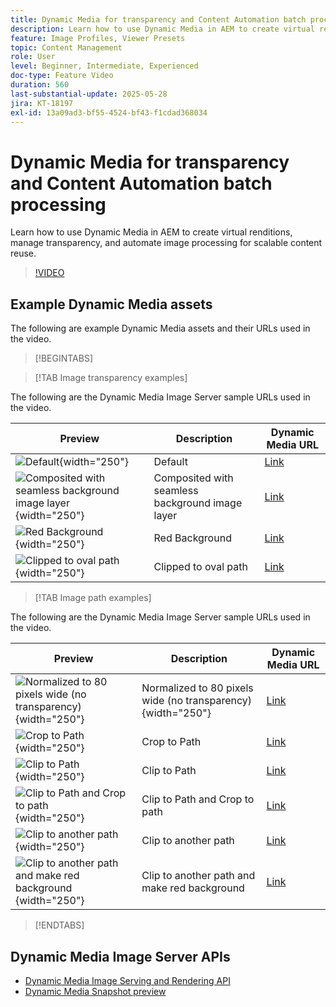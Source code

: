 ```yaml
---
title: Dynamic Media for transparency and Content Automation batch processing
description: Learn how to use Dynamic Media in AEM to create virtual renditions, manage transparency, and automate image processing for scalable content reuse.
feature: Image Profiles, Viewer Presets
topic: Content Management
role: User
level: Beginner, Intermediate, Experienced
doc-type: Feature Video
duration: 560
last-substantial-update: 2025-05-28
jira: KT-18197
exl-id: 13a09ad3-bf55-4524-bf43-f1cdad368034
---
```

# Dynamic Media for transparency and Content Automation batch processing

Learn how to use Dynamic Media in AEM to create virtual renditions, manage transparency, and automate image processing for scalable content reuse.

>[!VIDEO](https://video.tv.adobe.com/v/3459589/?learn=on&enablevpops)


## Example Dynamic Media assets

The following are example Dynamic Media assets and their URLs used in the video.

>[!BEGINTABS]

>[!TAB Image transparency examples]

The following are the Dynamic Media Image Server sample URLs used in the video.

| Preview | Description | Dynamic Media URL |
|-----------|------------------|---------|
| ![Default](https://smartimaging.scene7.com/is/image/DynamicMediaNA/AdobeStock_322150086%20trans?bgc=255,255,255){width="250"}  | Default | [Link](https://smartimaging.scene7.com/is/image/DynamicMediaNA/AdobeStock_322150086%20trans?bgc=255,255,255) |
| ![Composited with seamless background image layer](https://smartimaging.scene7.com/is/image/DynamicMediaNA/AdobeStock_322150086%20trans?&layer=1&src=backdrop5-Camera&size=8500,8500&layer=2&src=AdobeStock_322150086%20trans){width="250"}  | Composited with seamless background image layer | [Link](https://smartimaging.scene7.com/is/image/DynamicMediaNA/AdobeStock_322150086%20trans?&layer=1&src=backdrop5-Camera&size=8500,8500&layer=2&src=AdobeStock_322150086%20trans) |
| ![Red Background](https://smartimaging.scene7.com/is/image/DynamicMediaNA/AdobeStock_322150086%20trans?&layer=1&color=200,50,50&size=8500,8500&layer=2&src=AdobeStock_322150086%20trans){width="250"}  | Red Background | [Link](https://smartimaging.scene7.com/is/image/DynamicMediaNA/AdobeStock_322150086%20trans?&layer=1&color=200,50,50&size=8500,8500&layer=2&src=AdobeStock_322150086%20trans) |
| ![Clipped to oval path](https://smartimaging.scene7.com/is/image/DynamicMediaNA/AdobeStock_322150086%20paths?clipPathE=round&bgc=255,255,255){width="250"}  | Clipped to oval path | [Link](https://smartimaging.scene7.com/is/image/DynamicMediaNA/AdobeStock_322150086%20paths?clipPathE=round&bgc=255,255,255) |


>[!TAB Image path examples]

The following are the Dynamic Media Image Server sample URLs used in the video.

| Preview | Description | Dynamic Media URL |
|-----------|------------------|---------|
| ![Normalized to 80 pixels wide (no transparency)](https://smartimaging.scene7.com/is/image/DynamicMediaNA/AdobeStock_322150086%20paths?wid=800){width="250"}  | Normalized to 80 pixels wide (no transparency){width="250"}  | [Link](https://smartimaging.scene7.com/is/image/DynamicMediaNA/AdobeStock_322150086%20paths?wid=800) |
| ![Crop to Path](https://smartimaging.scene7.com/is/image/DynamicMediaNA/AdobeStock_322150086%20paths?cropPathE=Path%201&wid=800){width="250"}  | Crop to Path | [Link](https://smartimaging.scene7.com/is/image/DynamicMediaNA/AdobeStock_322150086%20paths?cropPathE=Path%201&wid=800) |
| ![Clip to Path](https://smartimaging.scene7.com/is/image/DynamicMediaNA/AdobeStock_322150086%20paths?clipPathE=Path%201&wid=800){width="250"}  | Clip to Path | [Link](https://smartimaging.scene7.com/is/image/DynamicMediaNA/AdobeStock_322150086%20paths?clipPathE=Path%201&wid=800) |
| ![Clip to Path and Crop to path](https://smartimaging.scene7.com/is/image/DynamicMediaNA/AdobeStock_322150086%20paths?clipPathE=Path%201&cropPathE=Path%201&wid=800){width="250"}  | Clip to Path and Crop to path | [Link](https://smartimaging.scene7.com/is/image/DynamicMediaNA/AdobeStock_322150086%20paths?clipPathE=Path%201&cropPathE=Path%201&wid=800) |
| ![Clip to another path](https://smartimaging.scene7.com/is/image/DynamicMediaNA/AdobeStock_322150086%20paths?clipPathE=round&wid=800){width="250"}  | Clip to another path | [Link](https://smartimaging.scene7.com/is/image/DynamicMediaNA/AdobeStock_322150086%20paths?clipPathE=round&wid=800) |
| ![Clip to another path and make red background](https://smartimaging.scene7.com/is/image/DynamicMediaNA/AdobeStock_322150086fullpaths?cropPathE=round&clipPathE=round&bgc=200,50,50&wid=800){width="250"}  | Clip to another path and make red background | [Link](https://smartimaging.scene7.com/is/image/DynamicMediaNA/AdobeStock_322150086fullpaths?cropPathE=round&clipPathE=round&bgc=200,50,50&wid=800) |

>[!ENDTABS]


## Dynamic Media Image Server APIs

* [Dynamic Media Image Serving and Rendering API](https://experienceleague.adobe.com/en/docs/dynamic-media-developer-resources/image-serving-api/image-serving-api/http-protocol-reference/c-http-protocol-reference)
* [Dynamic Media Snapshot preview](https://snapshot.scene7.com/)
